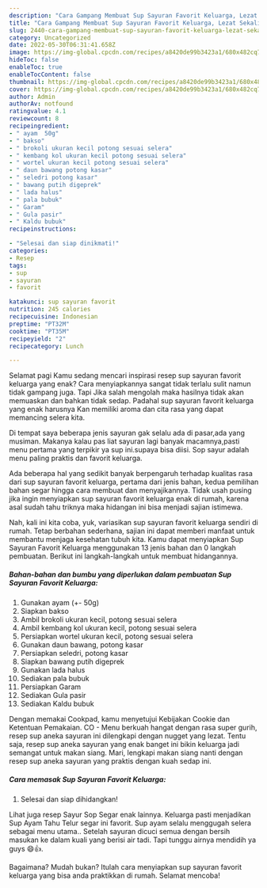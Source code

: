 ```yaml
---
description: "Cara Gampang Membuat Sup Sayuran Favorit Keluarga, Lezat Sekali"
title: "Cara Gampang Membuat Sup Sayuran Favorit Keluarga, Lezat Sekali"
slug: 2440-cara-gampang-membuat-sup-sayuran-favorit-keluarga-lezat-sekali
category: Uncategorized
date: 2022-05-30T06:31:41.658Z
image: https://img-global.cpcdn.com/recipes/a8420de99b3423a1/680x482cq70/sup-sayuran-favorit-keluarga-foto-resep-utama.jpg
hideToc: false
enableToc: true
enableTocContent: false
thumbnail: https://img-global.cpcdn.com/recipes/a8420de99b3423a1/680x482cq70/sup-sayuran-favorit-keluarga-foto-resep-utama.jpg
cover: https://img-global.cpcdn.com/recipes/a8420de99b3423a1/680x482cq70/sup-sayuran-favorit-keluarga-foto-resep-utama.jpg
author: Admin
authorAv: notfound
ratingvalue: 4.1
reviewcount: 8
recipeingredient:
- " ayam  50g"
- " bakso"
- " brokoli ukuran kecil potong sesuai selera"
- " kembang kol ukuran kecil potong sesuai selera"
- " wortel ukuran kecil potong sesuai selera"
- " daun bawang potong kasar"
- " seledri potong kasar"
- " bawang putih digeprek"
- " lada halus"
- " pala bubuk"
- " Garam"
- " Gula pasir"
- " Kaldu bubuk"
recipeinstructions:

- "Selesai dan siap dinikmati!"
categories:
- Resep
tags:
- sup
- sayuran
- favorit

katakunci: sup sayuran favorit 
nutrition: 245 calories
recipecuisine: Indonesian
preptime: "PT32M"
cooktime: "PT35M"
recipeyield: "2"
recipecategory: Lunch

---
```



Selamat pagi Kamu sedang mencari inspirasi resep sup sayuran favorit keluarga yang enak? Cara menyiapkannya sangat tidak terlalu sulit namun tidak gampang juga. Tapi Jika salah mengolah maka hasilnya tidak akan memuaskan dan bahkan tidak sedap. Padahal sup sayuran favorit keluarga yang enak harusnya Kan memiliki aroma dan cita rasa yang dapat memancing selera kita.


Di tempat saya beberapa jenis sayuran gak selalu ada di pasar,ada yang musiman. Makanya kalau pas liat sayuran lagi banyak macamnya,pasti menu pertama yang terpikir ya sup ini.supaya bisa diisi. Sop sayur adalah menu paling praktis dan favorit keluarga.

Ada beberapa hal yang sedikit banyak berpengaruh terhadap kualitas rasa dari sup sayuran favorit keluarga, pertama dari jenis bahan, kedua pemilihan bahan segar hingga cara membuat dan menyajikannya. Tidak usah pusing jika ingin menyiapkan sup sayuran favorit keluarga enak di rumah, karena asal sudah tahu triknya maka hidangan ini bisa menjadi sajian istimewa.


Nah, kali ini kita coba, yuk, variasikan sup sayuran favorit keluarga sendiri di rumah. Tetap berbahan sederhana, sajian ini dapat memberi manfaat untuk membantu menjaga kesehatan tubuh kita. Kamu dapat menyiapkan Sup Sayuran Favorit Keluarga menggunakan 13 jenis bahan dan 0 langkah pembuatan. Berikut ini langkah-langkah untuk membuat hidangannya.

<!--inarticleads1-->

##### Bahan-bahan dan bumbu yang diperlukan dalam pembuatan Sup Sayuran Favorit Keluarga:

1. Gunakan  ayam (+- 50g)
1. Siapkan  bakso
1. Ambil  brokoli ukuran kecil, potong sesuai selera
1. Ambil  kembang kol ukuran kecil, potong sesuai selera
1. Persiapkan  wortel ukuran kecil, potong sesuai selera
1. Gunakan  daun bawang, potong kasar
1. Persiapkan  seledri, potong kasar
1. Siapkan  bawang putih digeprek
1. Gunakan  lada halus
1. Sediakan  pala bubuk
1. Persiapkan  Garam
1. Sediakan  Gula pasir
1. Sediakan  Kaldu bubuk


Dengan memakai Cookpad, kamu menyetujui Kebijakan Cookie dan Ketentuan Pemakaian. CO - Menu berkuah hangat dengan rasa super gurih, resep sup aneka sayuran ini dilengkapi dengan nugget yang lezat. Tentu saja, resep sup aneka sayuran yang enak banget ini bikin keluarga jadi semangat untuk makan siang. Mari, lengkapi makan siang nanti dengan resep sup aneka sayuran yang praktis dengan kuah sedap ini. 

<!--inarticleads2-->

##### Cara memasak Sup Sayuran Favorit Keluarga:


1. Selesai dan siap dihidangkan!

Lihat juga resep Sayur Sop Segar enak lainnya. Keluarga pasti menjadikan Sup Ayam Tahu Telur segar ini favorit. Sup ayam selalu menggugah selera sebagai menu utama.. Setelah sayuran dicuci semua dengan bersih masukan ke dalam kuali yang berisi air tadi. Tapi tunggu airnya mendidih ya guys 😄👍. 

Bagaimana? Mudah bukan? Itulah cara menyiapkan sup sayuran favorit keluarga yang bisa anda praktikkan di rumah. Selamat mencoba!
